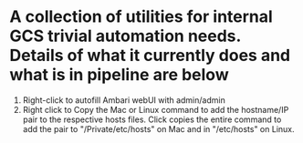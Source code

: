 # A collection of utilities for internal GCS trivial automation needs. Details of what it currently does and what is in pipeline are below

1. Right-click to autofill Ambari webUI with admin/admin
2. Right click to Copy the Mac or Linux command to add the hostname/IP pair to the respective hosts files. Click copies the entire command to add the pair to "/Private/etc/hosts" on Mac and in "/etc/hosts" on Linux.

